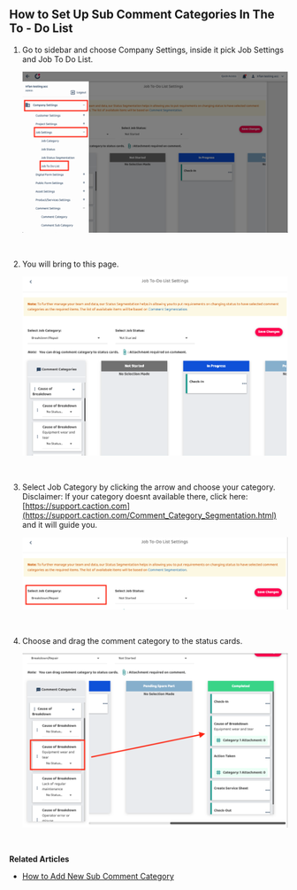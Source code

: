 ## How to Set Up Sub Comment Categories In The To - Do List

1. Go to sidebar and choose Company Settings, inside it pick Job Settings and Job To Do List.

   <p align="center">
       <img src="img2/How_to_Set_Up_Sub_Comment_Categories_In_The_To_Do_List_Step_1.png" alt="How to Set Up Sub Comment Categories in the To-Do List Step 1">
    </p><br>

2. You will bring to this page.

   <p align="center">
       <img src="img2/How_to_Set_Up_Sub_Comment_Categories_In_The_To_Do_List_Step_2.png" alt="How to Set Up Sub Comment Categories in the To-Do List Step 2">
    </p><br>


3. Select Job Category by clicking the arrow and choose your category.<br>
   Disclaimer: If your category doesnt available there, click here: [https://support.caction.com](https://support.caction.com/Comment_Category_Segmentation.html) and it will guide you.

   <p align="center">
       <img src="img2/How_to_Set_Up_Sub_Comment_Categories_In_The_To_Do_List_Step_3.png" alt="How to Set Up Sub Comment Categories in the To-Do List Step 3">
    </p><br>

4. Choose and drag the comment category to the status cards.

   <p align="center">
       <img src="img2/How_to_Set_Up_Sub_Comment_Categories_In_The_To_Do_List_Step_4.png" alt="How to Set Up Sub Comment Categories in the To-Do List Step 4">
    </p><br>

**Related Articles**<br>
- [How to Add New Sub Comment Category](How_Add_a_New_Sub_Comment_Category_In_The_To_Do_List_Feature.md)

